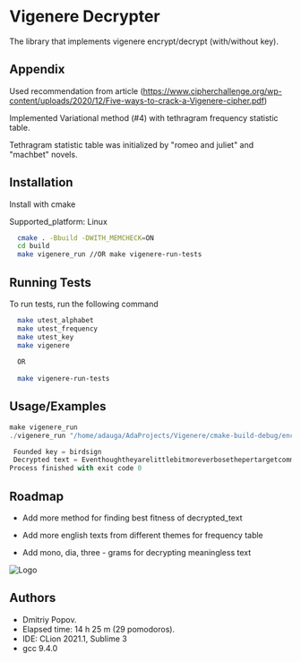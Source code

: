 
# Vigenere Decrypter

The library that implements vigenere encrypt/decrypt (with/without key).



## Appendix

Used recommendation from article (https://www.cipherchallenge.org/wp-content/uploads/2020/12/Five-ways-to-crack-a-Vigenere-cipher.pdf)

Implemented Variational method (#4) with tethragram frequency statistic table.

Tethragram statistic table was initialized by "romeo and juliet" and "machbet" novels. 
## Installation

Install with cmake

Supported_platform: Linux

```bash
  cmake . -Bbuild -DWITH_MEMCHECK=ON
  cd build
  make vigenere_run //OR make vigenere-run-tests
```
    
## Running Tests

To run tests, run the following command

```bash
  make utest_alphabet
  make utest_frequency
  make utest_key
  make vigenere
  
  OR
  
  make vigenere-run-tests
```


## Usage/Examples

```javascript
make vigenere_run
./vigenere_run "/home/adauga/AdaProjects/Vigenere/cmake-build-debug/encrypted_text.txt"

 Founded key = birdsign
 Decrypted text = EventhoughtheyarelittlebitmoreverbosethepertargetcommandsallowareasonablyfinegrainedcontroloverthedifferentbuildoptionsandinmypersonalexperiencearetheleastlikelytocauseheadachesinthelongruninteractiveusecasesaredefinedintermsoflinesofinputItsraretoseeacasewhereifenoughobjectsarenotfoundmorelineswillsolvetheproblemyetthatsthedefaultmodeforscanfIfauserdidntknowtoenteranumberonthefirstlineasecondandthirdlinewillprobablynothelp
Process finished with exit code 0
```


## Roadmap

- Add more method for finding best fitness of decrypted_text

- Add more english texts from different themes for frequency table

- Add mono, dia, three - grams for decrypting meaningless text


![Logo](https://upload.wikimedia.org/wikipedia/commons/1/14/Bathingbayc_a_mechanical_dove_by_beeple_low_camera_angle_cute_2daa1f69-e280-45d0-956d-8b89208ac53e.png)

## Authors

- Dmitriy Popov.
- Elapsed time: 14 h 25 m (29 pomodoros).
- IDE: CLion 2021.1, Sublime 3
- gcc 9.4.0

